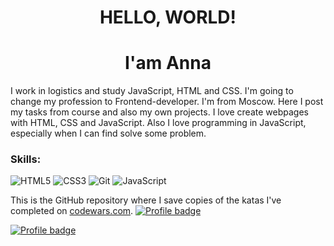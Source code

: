 <!--
**AnnaAlexandrova1/AnnaAlexandrova1** is a ✨ _special_ ✨ repository because its `README.md` (this file) appears on your GitHub profile.-->

<h1 align="center">HELLO, WORLD!</h1>

<h1 align="center">I'am Anna</h1>



<p>I work in logistics and study JavaScript, HTML and CSS. I'm going to change my profession to Frontend-developer. I'm from Moscow.
Here I post my tasks from course and also my own projects. 
I love create webpages with HTML, CSS and JavaScript. Also I love programming in JavaScript, especially when I can find solve some problem.</p>


<h3>Skills:</h3>

![HTML5](https://img.shields.io/badge/html5-%23E34F26.svg?style=for-the-badge&logo=html5&logoColor=white)
![CSS3](https://img.shields.io/badge/css3-%231572B6.svg?style=for-the-badge&logo=css3&logoColor=white)
![Git](https://img.shields.io/badge/git-%23F05033.svg?style=for-the-badge&logo=git&logoColor=white)
![JavaScript](https://img.shields.io/badge/javascript-%23323330.svg?style=for-the-badge&logo=javascript&logoColor=%23F7DF1E)

This is the GitHub repository where I save copies of the katas I've completed on
[codewars.com](https://www.codewars.com/).
[![Profile badge](https://www.codewars.com/users/any7487/badges/large)](https://www.codewars.com/users/any7487)






[![Profile badge](https://www.codewars.com/users/hugmanrique/badges/large)](https://www.codewars.com/users/hugmanrique)
